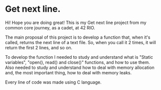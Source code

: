 # Get next line.
Hi! Hope you are doing great! 
This is my Get next line project from my common core journey, as a cadet, at 42 RIO.

The main proposal of this project is to develop a function that, when it's called, returns the next line of a text file. So, when you call it 2 times, it will return the first 2 lines, and so on. 

To develop the function I needed to study and understand what is "Static variables", "open(), read() and close()" functions, and how to use them. Also needed to study and understand how to deal with memory allocation and, the most important thing, how to deal with memory leaks.

Every line of code was made using C language.
